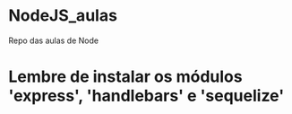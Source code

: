 # NodeJS_aulas
Repo das aulas de Node

# Lembre de instalar os módulos 'express', 'handlebars' e 'sequelize'
